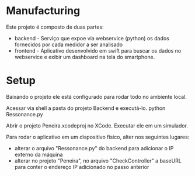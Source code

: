# Manufacturing
Este projeto é composto de duas partes:
- backend - Serviço que expoe via webservice (python) os dados fornecidos por cada medidor a ser analisado
- frontend - Aplicativo desenvolvido em swift para buscar os dados no webservice e exibir um dashboard na tela do smartphone.


# Setup
Baixando o projeto ele está configurado para rodar todo no ambiente local.


Acessar via shell a pasta do projeto Backend e executá-lo.
python Ressonance.py

Abrir o projeto Peneira.xcodeproj no XCode.
Executar ele em um simulador.

Para rodar o aplicativo em um dispositivo físico, alter nos seguintes lugares:
- alterar o arquivo "Ressonance.py" do backend para adicionar o IP externo da máquina
- alterar no projeto "Peneira", no arquivo "CheckController" a baseURL para conter o endereço IP adicionado no passo anterior
